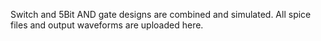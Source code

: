 Switch and 5Bit AND gate designs are combined and simulated. All spice files and output waveforms are uploaded here.
